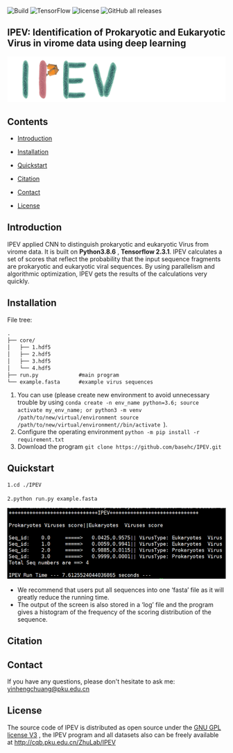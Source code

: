  ![Build](https://img.shields.io/badge/Build-passing-brightgreen) ![TensorFlow](https://img.shields.io/badge/TensorFlow-V2.3.1-brightgreen) ![license](https://img.shields.io/badge/license-GPL--v3-blue) ![GitHub all releases](https://img.shields.io/github/downloads/basehc/IPEV/total)     

## IPEV: Identification of Prokaryotic and Eukaryotic Virus in virome data using deep learning

  ![0](./pic/logo.png)

## Contents

- [Introduction](#Introduction)

- [Installation](#Installation)
- [Quickstart](#Quickstart)
- [Citation](#Citation)
- [Contact](#Contact)
- [License](#License)



## Introduction

IPEV applied CNN to distinguish prokaryotic and eukaryotic Virus from virome data. It is built on **Python3.8.6** , **Tensorflow  2.3.1**. IPEV calculates a set of scores that reflect the probability that the input sequence fragments are prokaryotic and eukaryotic viral sequences. By using parallelism and algorithmic optimization, IPEV gets the results of the calculations very quickly.

## Installation

File tree:

```
.
├── core/
│   ├── 1.hdf5
│   ├── 2.hdf5
│   ├── 3.hdf5
│   └── 4.hdf5
├── run.py             #main program
└── example.fasta      #example virus sequences
```

1. You can use (please create new environment to avoid unnecessary trouble by using `conda create -n env_name python=3.6; source activate my_env_name; or python3 -m venv /path/to/new/virtual/environment source /path/to/new/virtual/environment//bin/activate `).
2. Configure the operating environment `python -m pip install -r requirement.txt`  
3. Download the program `git clone https://github.com/basehc/IPEV.git`                         



## Quickstart

```
1.cd ./IPEV

2.python run.py example.fasta
```

![1](./pic/2.jpg)

- We recommend that users put all sequences into one ‘fasta’ file as it will greatly reduce the running time.
- The output of the screen is also stored in a ‘log’ file and the program gives a histogram of the frequency of the scoring distribution of the sequence.





## Citation

## Contact

If you have any questions, please don't hesitate to ask me: yinhengchuang@pku.edu.cn

## License

The source code of IPEV is distributed as open source under the [GNU GPL license V3](https://www.gnu.org/licenses/gpl-3.0.en.html) , the IPEV program and all datasets  also can be freely available at http://cqb.pku.edu.cn/ZhuLab/IPEV

